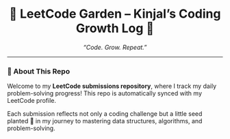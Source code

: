 <h1 align="center">🌿 LeetCode Garden – Kinjal’s Coding Growth Log 🌿</h1>

<p align="center">
  <em>“Code. Grow. Repeat.”</em>
</p>

---

### 📌 About This Repo

Welcome to my **LeetCode submissions repository**, where I track my daily problem-solving progress! This repo is automatically synced with my LeetCode profile.

Each submission reflects not only a coding challenge but a little seed planted 🌱 in my journey to mastering data structures, algorithms, and problem-solving.
